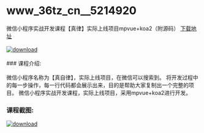 # www_36tz_cn__5214920
微信小程序实战开发课程【真律】实际上线项目mpvue+koa2（附源码）
[下载地址](http://www.36tz.cn/article/5214920 "下载地址")
<br/></br>[![download](http://36tz.cn/muke_img/2020_08_1-48-300x245.png "下载地址")](http://www.36tz.cn/article/5214920 "下载地址")
<br/></br>### 课程介绍:<br/></br>微信小程序名称为【真自律】，实际上线项目，在微信可以搜索到。
将开发过程中的每一步操作，每一行代码都会展示出来，目的是帮助大家复制出一个完整的项目。
微信小程序实战开发课程，实际上线项目，采用mpvue+koa2进行开发。

### 课程截图:
[![download](http://36tz.cn/muke_img/2020_08_2-46.png "下载地址")](http://www.36tz.cn/article/5214920 "下载地址")
